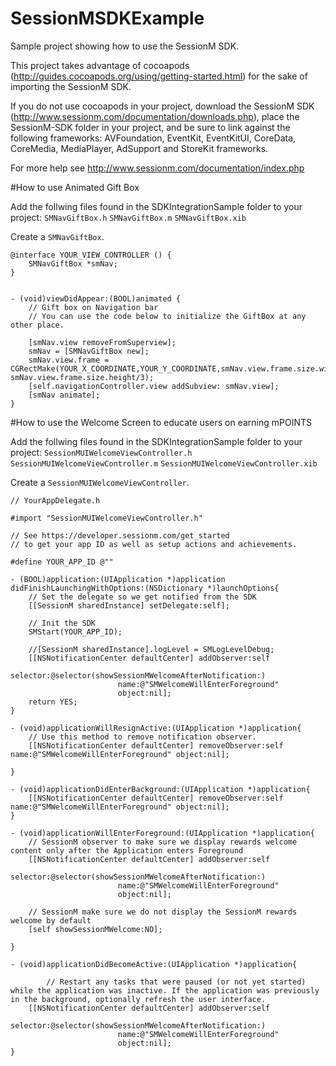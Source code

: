 SessionMSDKExample
==================
Sample project showing how to use the SessionM SDK. 

This project takes advantage of cocoapods (http://guides.cocoapods.org/using/getting-started.html) for the sake of importing the SessionM SDK.

If you do not use cocoapods in your project, download the SessionM SDK (http://www.sessionm.com/documentation/downloads.php), place the SessionM-SDK folder in your project, and be sure to link against the following frameworks: AVFoundation, EventKit, EventKitUI, CoreData, CoreMedia, MediaPlayer, AdSupport and StoreKit frameworks.

For more help see http://www.sessionm.com/documentation/index.php

#How to use Animated Gift Box

Add the follwing files found in the SDKIntegrationSample folder to your project:
 	`SMNavGiftBox.h`
 	`SMNavGiftBox.m`
 	`SMNavGiftBox.xib`

Create a `SMNavGiftBox`.

	@interface YOUR_VIEW_CONTROLLER () {
		SMNavGiftBox *smNav;
	}	


	- (void)viewDidAppear:(BOOL)animated {
		// Gift box on Navigation bar
		// You can use the code below to initialize the GiftBox at any other place.
    		
		[smNav.view removeFromSuperview];
		smNav = [SMNavGiftBox new];
		smNav.view.frame = CGRectMake(YOUR_X_COORDINATE,YOUR_Y_COORDINATE,smNav.view.frame.size.width/3, smNav.view.frame.size.height/3);
		[self.navigationController.view addSubview: smNav.view];
		[smNav animate];
	}	

#How to use the Welcome Screen to educate users on earning mPOINTS

Add the follwing files found in the SDKIntegrationSample folder to your project:
 	`SessionMUIWelcomeViewController.h`
 	`SessionMUIWelcomeViewController.m`
 	`SessionMUIWelcomeViewController.xib`

Create a `SessionMUIWelcomeViewController`.
	
	// YourAppDelegate.h
	
	#import "SessionMUIWelcomeViewController.h"

	// See https://developer.sessionm.com/get_started
	// to get your app ID as well as setup actions and achievements.
	
	#define YOUR_APP_ID @""
	
	- (BOOL)application:(UIApplication *)application didFinishLaunchingWithOptions:(NSDictionary *)launchOptions{
		// Set the delegate so we get notified from the SDK
		[[SessionM sharedInstance] setDelegate:self];
		
		// Init the SDK
		SMStart(YOUR_APP_ID);

		//[SessionM sharedInstance].logLevel = SMLogLevelDebug;
		[[NSNotificationCenter defaultCenter] addObserver:self
							selector:@selector(showSessionMWelcomeAfterNotification:)
							name:@"SMWelcomeWillEnterForeground"
							object:nil];
		return YES;
	}

	- (void)applicationWillResignActive:(UIApplication *)application{
		// Use this method to remove notification observer.
		[[NSNotificationCenter defaultCenter] removeObserver:self name:@"SMWelcomeWillEnterForeground" object:nil];

	}

	- (void)applicationDidEnterBackground:(UIApplication *)application{
		[[NSNotificationCenter defaultCenter] removeObserver:self name:@"SMWelcomeWillEnterForeground" object:nil];
	}

	- (void)applicationWillEnterForeground:(UIApplication *)application{
		// SessionM observer to make sure we display rewards welcome content only after the Application enters Foreground 
		[[NSNotificationCenter defaultCenter] addObserver:self
							selector:@selector(showSessionMWelcomeAfterNotification:)
							name:@"SMWelcomeWillEnterForeground"
							object:nil];
    		
		// SessionM make sure we do not display the SessionM rewards welcome by default
		[self showSessionMWelcome:NO];

	}

	- (void)applicationDidBecomeActive:(UIApplication *)application{

    		// Restart any tasks that were paused (or not yet started) while the application was inactive. If the application was previously in the background, optionally refresh the user interface.
		[[NSNotificationCenter defaultCenter] addObserver:self
							selector:@selector(showSessionMWelcomeAfterNotification:)
							name:@"SMWelcomeWillEnterForeground"
							object:nil];
	}
